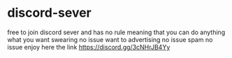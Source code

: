 # discord-sever
free to join discord sever and has no rule meaning that you can do anything what you want swearing no issue want to advertising no issue spam no issue 
enjoy here the link https://discord.gg/3cNHrJB4Yy
